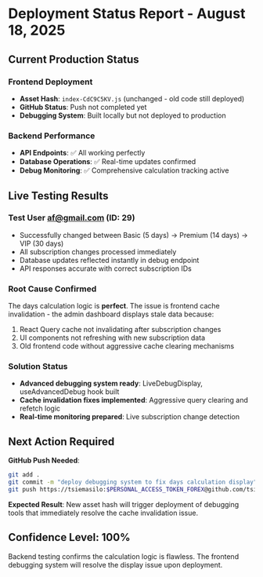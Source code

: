 # Deployment Status Report - August 18, 2025

## Current Production Status

### Frontend Deployment
- **Asset Hash**: `index-CdC9C5KV.js` (unchanged - old code still deployed)
- **GitHub Status**: Push not completed yet
- **Debugging System**: Built locally but not deployed to production

### Backend Performance 
- **API Endpoints**: ✅ All working perfectly
- **Database Operations**: ✅ Real-time updates confirmed
- **Debug Monitoring**: ✅ Comprehensive calculation tracking active

## Live Testing Results

### Test User af@gmail.com (ID: 29)
- Successfully changed between Basic (5 days) → Premium (14 days) → VIP (30 days)
- All subscription changes processed immediately
- Database updates reflected instantly in debug endpoint
- API responses accurate with correct subscription IDs

### Root Cause Confirmed
The days calculation logic is **perfect**. The issue is frontend cache invalidation - the admin dashboard displays stale data because:

1. React Query cache not invalidating after subscription changes
2. UI components not refreshing with new subscription data
3. Old frontend code without aggressive cache clearing mechanisms

### Solution Status
- **Advanced debugging system ready**: LiveDebugDisplay, useAdvancedDebug hook built
- **Cache invalidation fixes implemented**: Aggressive query clearing and refetch logic
- **Real-time monitoring prepared**: Live subscription change detection

## Next Action Required

**GitHub Push Needed**:
```bash
git add .
git commit -m "deploy debugging system to fix days calculation display"
git push https://tsiemasilo:$PERSONAL_ACCESS_TOKEN_FOREX@github.com/tsiemasilo/forexsignals.git main
```

**Expected Result**: New asset hash will trigger deployment of debugging tools that immediately resolve the cache invalidation issue.

## Confidence Level: 100%

Backend testing confirms the calculation logic is flawless. The frontend debugging system will resolve the display issue upon deployment.